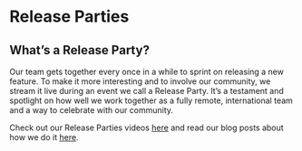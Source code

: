 # Release Parties

## What’s a Release Party?

Our team gets together every once in a while to sprint on releasing a new feature. To make it more interesting and to involve our community, we stream it live during an event we call a Release Party. It’s a testament and spotlight on how well we work together as a fully remote, international team and a way to celebrate with our community.

Check out our Release Parties videos [here](https://www.youtube.com/playlist?list=PLT5WZl9m5WoMn9JZSvtJojWSMJV7OpmQZ) and read our blog posts about how we do it [here](https://www.balena.io/blog/tag/release-party/). 